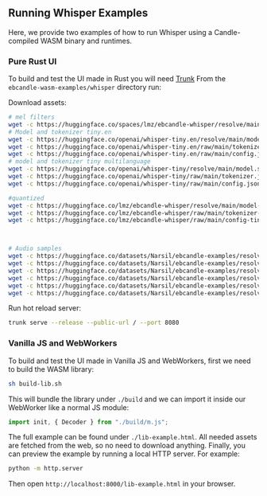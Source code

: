 ## Running Whisper Examples

Here, we provide two examples of how to run Whisper using a Candle-compiled WASM binary and runtimes.

### Pure Rust UI

To build and test the UI made in Rust you will need [Trunk](https://trunkrs.dev/#install)
From the `ebcandle-wasm-examples/whisper` directory run:

Download assets:

```bash
# mel filters
wget -c https://huggingface.co/spaces/lmz/ebcandle-whisper/resolve/main/mel_filters.safetensors
# Model and tokenizer tiny.en
wget -c https://huggingface.co/openai/whisper-tiny.en/resolve/main/model.safetensors -P whisper-tiny.en 
wget -c https://huggingface.co/openai/whisper-tiny.en/raw/main/tokenizer.json -P whisper-tiny.en
wget -c https://huggingface.co/openai/whisper-tiny.en/raw/main/config.json -P whisper-tiny.en
# model and tokenizer tiny multilanguage
wget -c https://huggingface.co/openai/whisper-tiny/resolve/main/model.safetensors -P whisper-tiny
wget -c https://huggingface.co/openai/whisper-tiny/raw/main/tokenizer.json -P whisper-tiny
wget -c https://huggingface.co/openai/whisper-tiny/raw/main/config.json -P whisper-tiny

#quantized 
wget -c https://huggingface.co/lmz/ebcandle-whisper/resolve/main/model-tiny-en-q80.gguf -P quantized
wget -c https://huggingface.co/lmz/ebcandle-whisper/raw/main/tokenizer-tiny-en.json -P quantized
wget -c https://huggingface.co/lmz/ebcandle-whisper/raw/main/config-tiny-en.json -P quantized



# Audio samples
wget -c https://huggingface.co/datasets/Narsil/ebcandle-examples/resolve/main/samples_gb0.wav -P audios
wget -c https://huggingface.co/datasets/Narsil/ebcandle-examples/resolve/main/samples_a13.wav -P audios
wget -c https://huggingface.co/datasets/Narsil/ebcandle-examples/resolve/main/samples_gb1.wav -P audios
wget -c https://huggingface.co/datasets/Narsil/ebcandle-examples/resolve/main/samples_hp0.wav -P audios
wget -c https://huggingface.co/datasets/Narsil/ebcandle-examples/resolve/main/samples_jfk.wav -P audios
wget -c https://huggingface.co/datasets/Narsil/ebcandle-examples/resolve/main/samples_mm0.wav -P audios

```

Run hot reload server:

```bash
trunk serve --release --public-url / --port 8080
```

### Vanilla JS and WebWorkers

To build and test the UI made in Vanilla JS and WebWorkers, first we need to build the WASM library:

```bash
sh build-lib.sh
```

This will bundle the library under `./build` and we can import it inside our WebWorker like a normal JS module:

```js
import init, { Decoder } from "./build/m.js";
```

The full example can be found under `./lib-example.html`. All needed assets are fetched from the web, so no need to download anything.
Finally, you can preview the example by running a local HTTP server. For example:

```bash
python -m http.server
```

Then open `http://localhost:8000/lib-example.html` in your browser.
